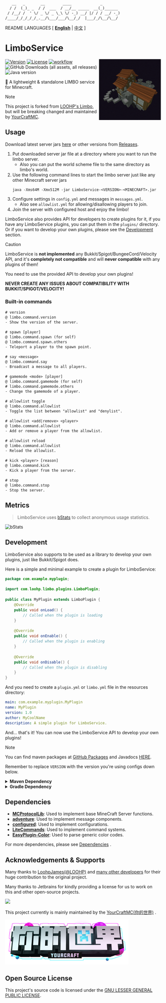 ```text
   __   _       __        ____             _
  / /  (_)_ _  / /  ___  / __/__ _____  __(_)______
 / /__/ /  ' \/ _ \/ _ \_\ \/ -_) __/ |/ / / __/ -_)
/____/_/_/_/_/_.__/\___/___/\__/_/  |___/_/\__/\__/
```
README LANGUAGES [ [**English**](README.md) | [中文](README_CN.md)  ]

# LimboService

<img src=".doc/images/map.png" width=200px align="right" alt="Map image">

[![Version](https://img.shields.io/github/v/release/YourCraftMC/LimboService?style=flat-square)](https://github.com/YourCraftMC/LimboService/releases)
[![License](https://img.shields.io/github/license/YourCraftMC/LimboService?style=flat-square)](https://www.gnu.org/licenses/lgpl-3.0.html)
[![workflow](https://img.shields.io/github/actions/workflow/status/YourCraftMC/LimboService/maven.yml?style=flat-square)](https://github.com/YourCraftMC/LimboService/actions/workflows/maven.yml)
![GitHub Downloads (all assets, all releases)](https://img.shields.io/github/downloads/YourCraftMC/LimboService/total?style=flat-square)
![Java version](https://img.shields.io/badge/Java-17-red?logo=openjdk&style=flat-square)

🌆 A lightweight & standalone LIMBO service for Minecraft.

> [!NOTE]
> This project is forked from [LOOHP's Limbo](https://github.com/LOOHP/Limbo),
> but will be breaking changed and maintained by [YourCraftMC](https://github.com/YourCraftMC).

## Usage

Download latest server jars [here](https://github.com/YourCraftMC/LimboService/releases/latest)
or other versions from [Releases](https://github.com/YourCraftMC/LimboService/releases).

1. Put downloaded server jar file at a directory where you want to run the limbo server.
    - Also you can put the world scheme file to the same directory as limbo's world.
2. Use the following command lines to start the limbo server just like any other Minecraft server jars
   ```shell
   java -Xms64M -Xmx512M -jar LimboService-<VERSION>-<MINECRAFT>.jar
   ```
3. Configure settings in `config.yml` and messages in `messages.yml`.
    - Also see `allowlist.yml` for allowing/disallowing players to join.
4. Join the server with configured host and enjoy the limbo!

LimboService also provides API for developers to create plugins for it,
if you have any LimboService plugins, you can put them in the `plugins/` directory.
Or if you want to develop your own plugins, please see the [Development](#development) section.

> [!CAUTION]
> LimboService is **not implemented** any Bukkit/Spigot/BungeeCord/Velocity API,
> and it's **completely not compatible** and will **never compatible** with any plugins of them!
>
> You need to use the provided API to develop your own plugins!
>
> **NEVER CREATE ANY ISSUES ABOUT COMPATIBILITY WITH BUKKIT/SPIGOT/VELOCITY!**

### Built-in commands

```text
# version
@ limbo.command.version
- Show the version of the server.

# spawn [player]
@ limbo.command.spawn (for self)
@ limbo.command.spawn.others
- Teleport a player to the spawn point.

# say <message>
@ limbo.command.say
- Broadcast a message to all players.

# gamemode <mode> [player]
@ limbo.command.gamemode (for self)
# limbo.command.gamemode.others
- Change the gamemode of a player.

# allowlist toggle
@ limbo.command.allowlist
- Toggle the list between "allowlist" and "denylist".

# allowlist <add|remove> <player>
@ limbo.command.allowlist
- Add or remove a player from the allowlist.

# allowlist reload
@ limbo.command.allowlist
- Reload the allowlist.

# kick <player> [reason]
@ limbo.command.kick
- Kick a player from the server.

# stop
@ limbo.command.stop
- Stop the server.
```

## Metrics

> LimboService uses [bStats](https://bstats.org/) to collect anonymous usage statistics.

![bStats](https://bstats.org/signatures/server-implementation/LimboService.svg)

## Development

LimboService also supports to be used as a library to develop your own plugins, just like Bukkit/Spigot does.

Here is a simple and minimal example to create a plugin for LimboService:

```java
package com.example.myplugin;

import com.loohp.limbo.plugins.LimboPlugin;

public class MyPlugin extends LimboPlugin {
    @Override
    public void onLoad() {
        // Called when the plugin is loading
    }

    @Override
    public void onEnable() {
        // Called when the plugin is enabling
    }

    @Override
    public void onDisable() {
        // Called when the plugin is disabling
    }
}
```

And you need to create a `plugin.yml` or `limbo.yml` file in the resources directory:

```yaml
main: com.example.myplugin.MyPlugin
name: MyPlugin
version: 1.0
author: MyCoolName
description: A simple plugin for LimboService.
```

And... that's it! You can now use the LimboService API to develop your own plugins!

> [!NOTE]
> You can find maven packages
> at [GitHub Packages](https://github.com/orgs/YourCraftMC/packages?repo_name=LimboService)
> and Javadocs [HERE](https://yourcraftmc.github.io/LimboService/).
>
> Remember to replace `VERSION` with the version you're using configs down below.

<details>
<summary><b>Maven Dependency</b></summary>

```xml

<project>
    <repositories>

        <repository>
            <!-- Using Maven Central Repository for secure and stable updates, though synchronization might be needed. -->
            <id>maven</id>
            <name>Maven Central</name>
            <url>https://repo1.maven.org/maven2</url>
        </repository>

        <repository>
            <!-- Using GitHub dependencies for real-time updates, configuration required (recommended). -->
            <id>limboservice-repo</id>
            <name>GitHub Packages for LimboService</name>
            <url>https://maven.pkg.github.com/YourCraftMC/LimboService</url>
        </repository>

    </repositories>

    <project>
        <dependencies>
            <dependency>
                <groupId>cn.ycraft</groupId>
                <artifactId>limboservice</artifactId>
                <version>[VERSION]</version>
                <scope>compile</scope>
            </dependency>
        </dependencies>
    </project>
</project>
```

</details>

<details>
<summary><b>Gradle Dependency</b></summary>

```groovy
repositories {
    // Using Maven Central Repository for secure and stable updates, though synchronization might be needed.
    mavenCentral()

    // Using GitHub dependencies for real-time updates, configuration required (recommended).
    maven { url 'https://maven.pkg.github.com/YourCraftMC/LimboService' }
}

dependencies {
    api "cn.ycraft:limboservice:[LATEST RELEASE]"
}
```

</details>

## Dependencies

- [**MCProtocolLib**](https://github.com/GeyserMC/MCProtocolLib): Used to implement base MineCraft Server functions.
- [**adventure**](https://github.com/KyoriPowered/adventure): Used to implement message components.
- [**configured**](https://github.com/CarmJos/configured): Used to implement configurations.
- [**LiteCommands**](https://github.com/Rollczi/LiteCommands): Used to implement command systems.
- [**EasyPlugin-Color**](https://github.com/CarmJos/EasyPlugin): Used to parse generic color codes.

For more dependencies, please see [Dependencies](https://github.com/YourCraftMC/LimboService/network/dependencies) .

## Acknowledgements & Supports

Many thanks to [LoohpJames(@LOOHP)](https://github.com/LOOHP)
and [many other developers](https://github.com/LOOHP/Limbo/graphs/contributors) for their huge contribution to the
original project.

Many thanks to Jetbrains for kindly providing a license for us to work on this and other open-source projects.

[![](https://resources.jetbrains.com/storage/products/company/brand/logos/jb_beam.svg)](https://www.jetbrains.com/?from=https://github.com/YourCraftMC/LimboService)

This project currently is mainly maintained by the  [YourCraftMC(你的世界)](https://www.ycraft.cn) .

<img src="https://raw.githubusercontent.com/YourCraftMC/.github/refs/heads/main/imgs/text_1440p.png" alt="Team logo" width="400px">

## Open Source License

This project's source code is licensed under
the [GNU LESSER GENERAL PUBLIC LICENSE](https://www.gnu.org/licenses/lgpl-3.0.html).
